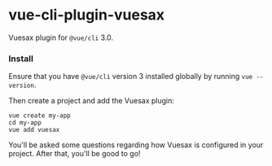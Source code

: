 # vue-cli-plugin-vuesax
Vuesax plugin for `@vue/cli` 3.0.

### Install
Ensure that you have `@vue/cli` version 3 installed globally by running `vue --version`.

Then create a project and add the Vuesax plugin:
```
vue create my-app
cd my-app
vue add vuesax
```
You'll be asked some questions regarding how Vuesax is configured in your project. After that, you'll be good to go!
